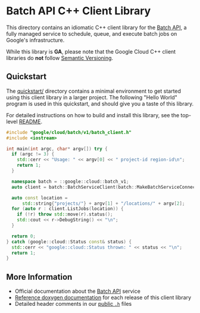 # Batch API C++ Client Library

This directory contains an idiomatic C++ client library for the
[Batch API][cloud-service-docs], a fully managed service to schedule, queue, and
execute batch jobs on Google's infrastructure.

While this library is **GA**, please note that the Google Cloud C++ client libraries do **not** follow
[Semantic Versioning](https://semver.org/).

## Quickstart

The [quickstart/](quickstart/README.md) directory contains a minimal environment
to get started using this client library in a larger project. The following
"Hello World" program is used in this quickstart, and should give you a taste of
this library.

For detailed instructions on how to build and install this library, see the
top-level [README](/README.md#building-and-installing).

<!-- inject-quickstart-start -->

```cc
#include "google/cloud/batch/v1/batch_client.h"
#include <iostream>

int main(int argc, char* argv[]) try {
  if (argc != 3) {
    std::cerr << "Usage: " << argv[0] << " project-id region-id\n";
    return 1;
  }

  namespace batch = ::google::cloud::batch_v1;
  auto client = batch::BatchServiceClient(batch::MakeBatchServiceConnection());

  auto const location =
      std::string{"projects/"} + argv[1] + "/locations/" + argv[2];
  for (auto r : client.ListJobs(location)) {
    if (!r) throw std::move(r).status();
    std::cout << r->DebugString() << "\n";
  }

  return 0;
} catch (google::cloud::Status const& status) {
  std::cerr << "google::cloud::Status thrown: " << status << "\n";
  return 1;
}
```

<!-- inject-quickstart-end -->

## More Information

- Official documentation about the [Batch API][cloud-service-docs] service
- [Reference doxygen documentation][doxygen-link] for each release of this
  client library
- Detailed header comments in our [public `.h`][source-link] files

[cloud-service-docs]: https://cloud.google.com/batch
[doxygen-link]: https://cloud.google.com/cpp/docs/reference/batch/latest/
[source-link]: https://github.com/googleapis/google-cloud-cpp/tree/main/google/cloud/batch
